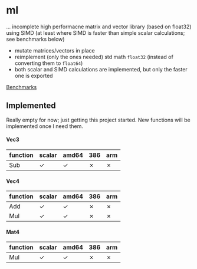 # ml

... incomplete high performacne matrix and vector library (based on float32) using SIMD (at least where SIMD is faster than simple scalar calculations; see benchmarks below)

- mutate matrices/vectors in place
- reimplement (only the ones needed) std math `float32` (instead of converting them to `float64`)
- both scalar and SIMD calculations are implemented, but only the faster one is exported

[Benchmarks](BENCHMARKS.md)

## Implemented

Really empty for now; just getting this project started. New functions will be implemented once I need them.

#### Vec3

function | scalar | amd64 | 386 | arm
-------- | ------ | ----- | --- | -----
Sub      | ✓      | ✓     | ✗   | ✗

#### Vec4

function | scalar | amd64 | 386 | arm
-------- | ------ | ----- | --- | -----
Add      | ✓      | ✓     | ✗   | ✗
Mul      | ✓      | ✓     | ✗   | ✗

#### Mat4

function | scalar | amd64 | 386 | arm
-------- | ------ | ----- | --- | -----
Mul      | ✓      | ✓     | ✗   | ✗


